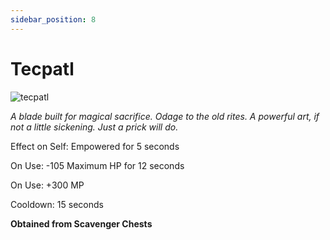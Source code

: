 ```yaml
---
sidebar_position: 8
---
```


# Tecpatl

![tecpatl](https://vwiki.valorserver.com/api/item/picture/tecpatl)

<i>A blade built for magical sacrifice. Odage to the old rites. A powerful art, if not a little sickening. Just a prick will do.</i>

Effect on Self: Empowered for 5 seconds

On Use: -105 Maximum HP for 12 seconds

On Use: +300 MP

Cooldown: 15 seconds

**Obtained from Scavenger Chests**
